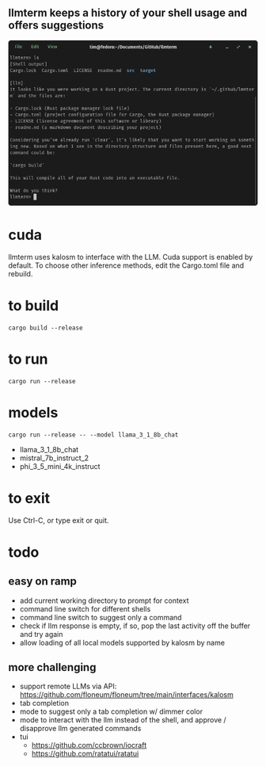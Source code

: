 ## llmterm keeps a history of your shell usage and offers suggestions
![llmterm screenshot](doc/screenshot.png)

# cuda
llmterm uses kalosm to interface with the LLM.  Cuda support is enabled by default.  To choose other inference methods, edit the Cargo.toml file and rebuild.

# to build
```
cargo build --release
```

# to run
```
cargo run --release
```

# models
```
cargo run --release -- --model llama_3_1_8b_chat
```
- llama_3_1_8b_chat
- mistral_7b_instruct_2
- phi_3_5_mini_4k_instruct

# to exit
Use Ctrl-C, or type exit or quit.

# todo
## easy on ramp
- add current working directory to prompt for context
- command line switch for different shells
- command line switch to suggest only a command
- check if llm response is empty, if so, pop the last activity off the buffer and try again
- allow loading of all local models supported by kalosm by name
## more challenging
- support remote LLMs via API: https://github.com/floneum/floneum/tree/main/interfaces/kalosm
- tab completion
- mode to suggest only a tab completion w/ dimmer color
- mode to interact with the llm instead of the shell, and approve / disapprove llm generated commands
- tui
  - https://github.com/ccbrown/iocraft
  - https://github.com/ratatui/ratatui
